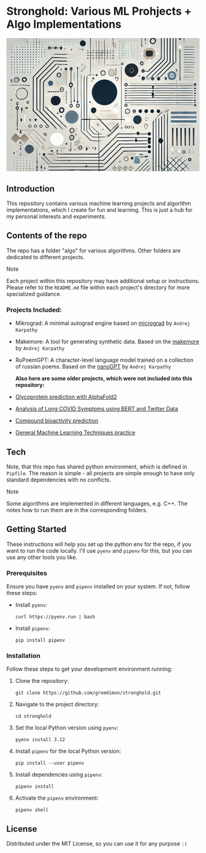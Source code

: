 # Stronghold: Various ML Prohjects + Algo Implementations

![Abstract Header. Generated with DALL-E 3](assets/header.png)


## Introduction

This repository contains various machine learning projects and algorithm implementations, which I 
create for fun and learning. This is just a hub for my personal interests and experiments.

## Contents of the repo

The repo has a folder "algo" for various algorithms. Other folders are dedicated to different projects.

> [!NOTE]
> Each project within this repository may have additional setup or instructions. Please refer to the 
> `README.md` file within each project's directory for more specialized guidance.


### Projects Included:
- Mikrograd: A minimal autograd engine based on [micrograd](https://github.com/karpathy/micrograd) by `Andrej Karpathy`
- Makemore: A tool for generating synthetic data. Based on the [makemore](https://github.com/karpathy/makemore/tree/master) by `Andrej Karpathy`
- RuPoemGPT: A character-level language model trained on a collection of russian poems. Based on the [nanoGPT](https://github.com/karpathy/nanoGPT) by `Andrej Karpathy`

  **Also here are some older projects, which were not included into this repository:**
- [Glycoprotein prediction with AlphaFold2](https://github.com/gromdimon/AlphaFold_Glycoprotein)
- [Analysis of Long COVID Symptoms using BERT and Twitter Data](https://github.com/gromdimon/LongCovid)
- [Compound bioactivity prediction](https://github.com/gromdimon/Bioactivity_prediction_project)
- [General Machine Learning Techniques practice](https://github.com/gromdimon/Training--Projects)


## Tech

Note, that this repo has shared python environment, which is defined in `Pipfile`. The reason is 
simple - all projects are simple enough to have only standard dependencies with no conflicts.

> [!NOTE]
> Some algorithms are implemented in different languages, e.g. C++. 
> The notes how to run them are in the corresponding folders.


## Getting Started

These instructions will help you set up the python env for the repo, if you want to run the code 
locally. I'll use `pyenv` and `pipenv` for this, but you can use any other tools you like.

### Prerequisites

Ensure you have `pyenv` and `pipenv` installed on your system. If not, follow these steps:

- Install `pyenv`:
  ```
  curl https://pyenv.run | bash
  ```

- Install `pipenv`:
  ```
  pip install pipenv
  ```

### Installation

Follow these steps to get your development environment running:

1. Clone the repository:
   ```
   git clone https://github.com/gromdimon/stronghold.git
   ```

2. Navigate to the project directory:
   ```
   cd stronghold
   ```

3. Set the local Python version using `pyenv`:
   ```
   pyenv install 3.12
   ```

4. Install `pipenv` for the local Python version:
   ```
   pip install --user pipenv
   ```

5. Install dependencies using `pipenv`:
   ```
   pipenv install
   ```

6. Activate the `pipenv` environment:
   ```
   pipenv shell
   ```

## License

Distributed under the MIT License, so you can use it for any purpose `:)`
